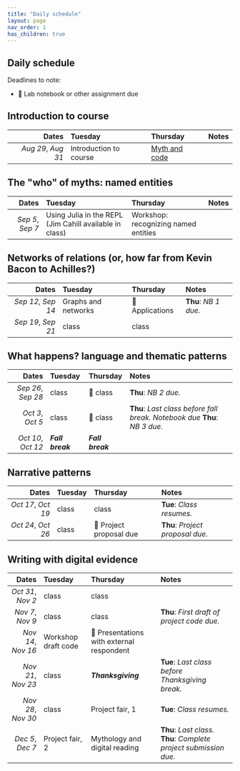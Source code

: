 ```yaml
---
title: "Daily schedule"
layout: page
nav_order: 1
has_children: true
---
```


## Daily schedule

Deadlines to note:

- 📓 Lab notebook or other assignment due


## Introduction to course

| Dates | Tuesday | Thursday | Notes |
| ---: | :--- | :--- | :--- |
| *Aug 29*, *Aug 31* | Introduction to course | [Myth and code](../classes/content+tech1/) |  |

## The "who" of myths: named entities

| Dates | Tuesday | Thursday | Notes |
| ---: | :--- | :--- | :--- |
| *Sep 5*, *Sep 7* | Using Julia in the REPL  (Jim Cahill available in class) | Workshop: recognizing named entities |  |

## Networks of relations (or, how far from Kevin Bacon to Achilles?)

| Dates | Tuesday | Thursday | Notes |
| ---: | :--- | :--- | :--- |
| *Sep 12*, *Sep 14* | Graphs and networks | 📓  Applications | **Thu**: *NB 1 due.* |
| *Sep 19*, *Sep 21* | class | class |  |

## What happens? language and thematic patterns

| Dates | Tuesday | Thursday | Notes |
| ---: | :--- | :--- | :--- |
| *Sep 26*, *Sep 28* | class | 📓  class | **Thu**: *NB 2 due.* |
| *Oct 3*, *Oct 5* | class | 📓 class | **Thu**: *Last class before fall break. Notebook due* **Thu**: *NB 3 due.* |
| *Oct 10*, *Oct 12* | ***Fall break*** | ***Fall break*** |  |

## Narrative patterns

| Dates | Tuesday | Thursday | Notes |
| ---: | :--- | :--- | :--- |
| *Oct 17*, *Oct 19* | class | class | **Tue**: *Class resumes.* |
| *Oct 24*, *Oct 26* | class | 📓 Project proposal due | **Thu**: *Project proposal due.* |

## Writing with digital evidence

| Dates | Tuesday | Thursday | Notes |
| ---: | :--- | :--- | :--- |
| *Oct 31*, *Nov 2* | class | class |  |
| *Nov 7*, *Nov 9* | class | class | **Thu**: *First draft of project code due.* |
| *Nov 14*, *Nov 16* | Workshop draft code | 📓  Presentations with external respondent |  |
| *Nov 21*, *Nov 23* | class | ***Thanksgiving*** | **Tue**: *Last class before Thanksgiving break.* |
| *Nov 28*, *Nov 30* | class | Project fair, 1 | **Tue**: *Class resumes.* |
| *Dec 5*, *Dec 7* | Project fair, 2 | Mythology and digital reading | **Thu**: *Last class.* **Thu**: *Complete project submission due.* |